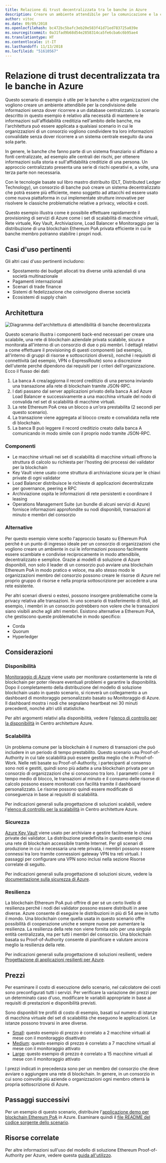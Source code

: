 ```yaml
---
title: Relazione di trust decentralizzata tra le banche in Azure
description: Creare un ambiente attendibile per la comunicazione e la condivisione di informazioni senza dover ricorrere a un database centralizzato.
author: vitoc
ms.date: 09/09/2018
ms.openlocfilehash: bc472bc5bafc3eb20e583f41d71ed783725a039e
ms.sourcegitcommit: 0a31fad9b68d54e2858314ca5fe6cba6c6b95ae4
ms.translationtype: HT
ms.contentlocale: it-IT
ms.lasthandoff: 11/13/2018
ms.locfileid: "51610567"
---
```

# <a name="decentralized-trust-between-banks-on-azure"></a>Relazione di trust decentralizzata tra le banche in Azure

Questo scenario di esempio è utile per le banche o altre organizzazioni che vogliono creare un ambiente attendibile per la condivisione delle informazioni senza dover ricorrere a un database centralizzato. Lo scenario descritto in questo esempio è relativo alla necessità di mantenere le informazioni sull'affidabilità creditizia nell'ambito delle banche, ma l'architettura può essere applicata a qualsiasi scenario in cui le organizzazioni di un consorzio vogliono condividere tra loro informazioni convalidate senza dover ricorrere a un sistema centrale eseguito da una sola parte.

In genere, le banche che fanno parte di un sistema finanziario si affidano a fonti centralizzate, ad esempio alle centrali dei rischi, per ottenere informazioni sulla storia e sull'affidabilità creditizie di una persona. Un approccio centralizzato presenta una serie di rischi operativi e, a volte, una terza parte non necessaria.

Con le tecnologie basate sul libro mastro distribuito (DLT, Distributed Ledger Technology), un consorzio di banche può creare un sistema decentralizzato che potrà essere più efficiente, meno soggetto ad attacchi ed essere usato come nuova piattaforma in cui implementate strutture innovative per risolvere le classiche problematiche relative a privacy, velocità e costi.

Questo esempio illustra come è possibile effettuare rapidamente il provisioning di servizi di Azure come i set di scalabilità di macchine virtuali, Rete virtuale, Key Vault, Archiviazione, Load Balancer e Monitoraggio per la distribuzione di una blockchain Ethereum PoA privata efficiente in cui le banche membro potranno stabilire i propri nodi.

## <a name="relevant-use-cases"></a>Casi d'uso pertinenti

Gli altri casi d'uso pertinenti includono:

* Spostamento dei budget allocati tra diverse unità aziendali di una società multinazionale
* Pagamenti internazionali
* Scenari di trade finance
* Sistemi di fedelizzazione che coinvolgono diverse società
* Ecosistemi di supply chain

## <a name="architecture"></a>Architettura

![Diagramma dell'architettura di attendibilità di banche decentralizzata](./media/architecture-decentralized-trust.png)

Questo scenario illustra i componenti back-end necessari per creare una scalabile, una rete di blockchain aziendale privata scalabile, sicura e monitorata all'interno di un consorzio di due o più membri. I dettagli relativi a come effettuare il provisioning di questi componenti (ad esempio, all'interno di gruppi di risorse e sottoscrizioni diversi), nonché i requisiti di connettività (ad esempio, VPN o ExpressRoute) sono a discrezione dell'utente perché dipendono dai requisiti per i criteri dell'organizzazione. Ecco il flusso dei dati:

1. La banca A crea/aggiorna il record creditizio di una persona inviando una transazione alla rete di blockchain tramite JSON-RPC.
2. I dati passano dal server applicazioni privato della banca A ad Azure Load Balancer e successivamente a una macchina virtuale del nodo di convalida nel set di scalabilità di macchine virtuali.
3. La rete Ethereum PoA crea un blocco a un'ora prestabilita (2 secondi per questo scenario).
4. La transazione viene aggregata al blocco creato e convalidata nella rete di blockchain.
5. La banca B può leggere il record creditizio creato dalla banca A comunicando in modo simile con il proprio nodo tramite JSON-RPC.

### <a name="components"></a>Componenti

* Le macchine virtuali nei set di scalabilità di macchine virtuali offrono la struttura di calcolo su richiesta per l'hosting dei processi dei validator per la blockchain
* Key Vault viene usato come struttura di archiviazione sicura per le chiavi private di ogni validator
* Load Balancer distribuisce le richieste di applicazioni decentralizzate per governance, peering e RPC
* Archiviazione ospita le informazioni di rete persistenti e coordinare il leasing
* Operations Management Suite (un bundle di alcuni servizi di Azure) fornisce informazioni approfondite su nodi disponibili, transazioni al minuto e membri del consorzio

### <a name="alternatives"></a>Alternative

Per questo esempio viene scelto l'approccio basato su Ethereum PoA perché è un punto di ingresso ideale per un consorzio di organizzazioni che vogliono creare un ambiente in cui le informazioni possono facilmente essere scambiate e condivise reciprocamente in modo attendibile, decentralizzato e semplice. Grazie ai modelli di soluzione di Azure disponibili, non solo il leader di un consorzio può avviare una blockchain Ethereum PoA in modo pratico e veloce, ma allo stesso modo le organizzazioni membro del consorzio possono creare le risorse di Azure nel proprio gruppo di risorse e nella propria sottoscrizione per accedere a una rete esistente.

Per altri scenari diversi o estesi, possono insorgere problematiche come la privacy relativa alle transazioni. In uno scenario di trasferimento di titoli, ad esempio, i membri in un consorzio potrebbero non volere che le transazioni siano visibili anche agli altri membri. Esistono alternative a Ethereum PoA, che gestiscono queste problematiche in modo specifico:

* Corda
* Quorum
* Hyperledger

## <a name="considerations"></a>Considerazioni

### <a name="availability"></a>Disponibilità

[Monitoraggio di Azure][monitor] viene usato per monitorare costantemente la rete di blockchain per poter rilevare eventuali problemi e garantire la disponibilità. Dopo il completamento della distribuzione del modello di soluzione blockchain usato in questo scenario, si riceverà un collegamento a un dashboard di monitoraggio personalizzato basato su Monitoraggio di Azure. Il dashboard mostra i nodi che segnalano heartbeat nei 30 minuti precedenti, nonché altri utili statistiche. 

Per altri argomenti relativi alla disponibilità, vedere l'[elenco di controllo per la disponibilità][availability] in Centro architetture Azure.

### <a name="scalability"></a>Scalabilità

Un problema comune per la blockchain è il numero di transazioni che può includere in un periodo di tempo prestabilito. Questo scenario usa Proof-of-Authority in cui tale scalabilità può essere gestita meglio che in Proof-of-Work. Nelle reti basate su Proof-of-Authority, i partecipanti al consenso sono noti e gestiti, quindi sono più adatte a una blockchain privata per un consorzio di organizzazioni che si conoscono tra loro. I parametri come il tempo medio di blocco, le transazioni al minuto e il consumo delle risorse di calcolo possono essere monitorati con facilità tramite il dashboard personalizzato. Le risorse possono quindi essere modificate di conseguenza in base ai requisiti di scalabilità.

Per indicazioni generali sulla progettazione di soluzioni scalabili, vedere l'[elenco di controllo per la scalabilità][scalability] in Centro architetture Azure.

### <a name="security"></a>Sicurezza

[Azure Key Vault][vault] viene usato per archiviare e gestire facilmente le chiavi private dei validator. La distribuzione predefinita in questo esempio crea una rete di blockchain accessibile tramite Internet. Per gli scenari di produzione in cui è necessaria una rete privata, i membri possono essere connessi tra loro tramite connessioni gateway VPN tra reti virtuali. I passaggi per configurare una VPN sono inclusi nella sezione Risorse correlate di seguito.

Per indicazioni generali sulla progettazione di soluzioni sicure, vedere la [documentazione sulla sicurezza di Azure][security].

### <a name="resiliency"></a>Resilienza

La blockchain Ethereum PoA può offrire di per sé un certo livello di resilienza perché i nodi dei validator possono essere distribuiti in aree diverse. Azure consente di eseguire le distribuzioni in più di 54 aree in tutto il mondo. Una blockchain come quella usata in questo scenario offre possibilità di cooperazione uniche e sempre nuove per aumentare la resilienza. La resilienza della rete non viene fornita solo per una singola entità centralizzata, ma per tutti i membri del consorzio. Una blockchain basata su Proof-of-Authority consente di pianificare e valutare ancora meglio la resilienza della rete.

Per indicazioni generali sulla progettazione di soluzioni resilienti, vedere [Progettazione di applicazioni resilienti per Azure][resiliency].

## <a name="pricing"></a>Prezzi

Per esaminare il costo di esecuzione dello scenario, nel calcolatore dei costi sono preconfigurati tutti i servizi. Per verificare la variazione dei prezzi per un determinato caso d'uso, modificare le variabili appropriate in base ai requisiti di prestazioni e disponibilità previsti.

Sono disponibili tre profili di costo di esempio, basati sul numero di istanze di macchina virtuale del set di scalabilità che eseguono le applicazioni. Le istanze possono trovarsi in aree diverse.

* [Small][small-pricing]: questo esempio di prezzo è correlato a 2 macchine virtuali al mese con il monitoraggio disattivato
* [Medium][medium-pricing]: questo esempio di prezzo è correlato a 7 macchine virtuali al mese con il monitoraggio attivato
* [Large][large-pricing]: questo esempio di prezzo è correlato a 15 macchine virtuali al mese con il monitoraggio attivato

I prezzi indicati in precedenza sono per un membro del consorzio che deve avviare o aggiungere una rete di blockchain. In genere, in un consorzio in cui sono coinvolte più aziende o organizzazioni ogni membro otterrà la propria sottoscrizione di Azure.

## <a name="next-steps"></a>Passaggi successivi

Per un esempio di questo scenario, distribuire l'[applicazione demo per blockchain Ethereum PoA][deploy] in Azure. Esaminare quindi il [file README del codice sorgente dello scenario][source].

## <a name="related-resources"></a>Risorse correlate

Per altre informazioni sull'uso del modello di soluzione Ethereum Proof-of-Authority per Azure, vedere questa [guida all'utilizzo][guide].

<!-- links -->
[small-pricing]: https://azure.com/e/4e429d721eb54adc9a1558fae3e67990
[medium-pricing]: https://azure.com/e/bb42cd77437744be8ed7064403bfe2ef
[large-pricing]: https://azure.com/e/e205b443de3e4adfadf4e09ffee30c56
[guide]: /azure/blockchain-workbench/ethereum-poa-deployment
[deploy]: https://portal.azure.com/?pub_source=email&pub_status=success#create/microsoft-azure-blockchain.azure-blockchain-ethereumethereum-poa-consortium
[source]: https://github.com/vitoc/creditscoreblockchain
[monitor]: /azure/monitoring-and-diagnostics/monitoring-overview-azure-monitor
[availability]: /azure/architecture/checklist/availability
[scalability]: /azure/architecture/checklist/scalability
[resiliency]: ../../resiliency/index.md
[security]: /azure/security/
[vault]: https://azure.microsoft.com/services/key-vault/
